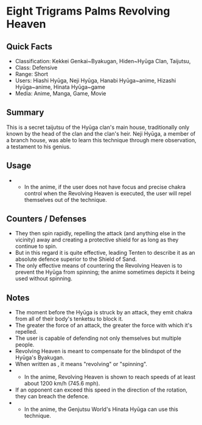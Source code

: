 # Eight Trigrams Palms Revolving Heaven

## Quick Facts
- Classification: Kekkei Genkai~Byakugan, Hiden~Hyūga Clan, Taijutsu,
- Class: Defensive
- Range: Short
- Users: Hiashi Hyūga, Neji Hyūga, Hanabi Hyūga~anime, Hizashi Hyūga~anime, Hinata Hyūga~game
- Media: Anime, Manga, Game, Movie

## Summary
This is a secret taijutsu of the Hyūga clan's main house, traditionally only known by the head of the clan and the clan's heir. Neji Hyūga, a member of a branch house, was able to learn this technique through mere observation, a testament to his genius.

## Usage
- * In the anime, if the user does not have focus and precise chakra control when the Revolving Heaven is executed, the user will repel themselves out of the technique.

## Counters / Defenses
- They then spin rapidly, repelling the attack (and anything else in the vicinity) away and creating a protective shield for as long as they continue to spin.
- But in this regard it is quite effective, leading Tenten to describe it as an absolute defence superior to the Shield of Sand.
- The only effective means of countering the Revolving Heaven is to prevent the Hyūga from spinning; the anime sometimes depicts it being used without spinning.

## Notes
- The moment before the Hyūga is struck by an attack, they emit chakra from all of their body's tenketsu to block it.
- The greater the force of an attack, the greater the force with which it's repelled.
- The user is capable of defending not only themselves but multiple people.
- Revolving Heaven is meant to compensate for the blindspot of the Hyūga's Byakugan.
- When written as , it means "revolving" or "spinning".
- * In the anime, Revolving Heaven is shown to reach speeds of at least about 1200 km/h (745.6 mph).
- If an opponent can exceed this speed in the direction of the rotation, they can breach the defence.
- * In the anime, the Genjutsu World's Hinata Hyūga can use this technique.

